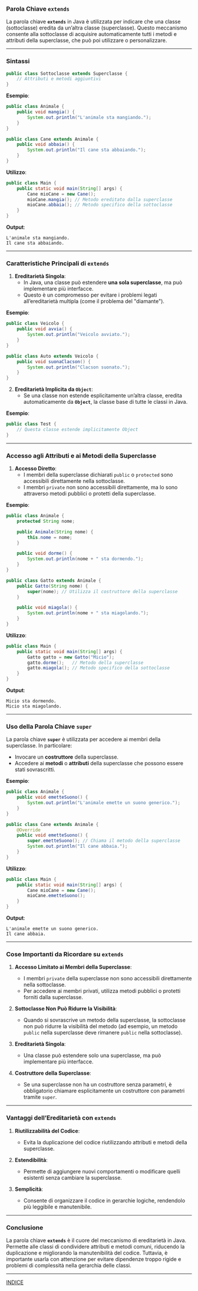### **Parola Chiave `extends`**

La parola chiave **`extends`** in Java è utilizzata per indicare che una classe (sottoclasse) eredita da un’altra classe (superclasse). Questo meccanismo consente alla sottoclasse di acquisire automaticamente tutti i metodi e attributi della superclasse, che può poi utilizzare o personalizzare.

---

### **Sintassi**
```java
public class Sottoclasse extends Superclasse {
    // Attributi e metodi aggiuntivi
}
```

**Esempio**:
```java
public class Animale {
    public void mangia() {
        System.out.println("L'animale sta mangiando.");
    }
}

public class Cane extends Animale {
    public void abbaia() {
        System.out.println("Il cane sta abbaiando.");
    }
}
```

**Utilizzo**:
```java
public class Main {
    public static void main(String[] args) {
        Cane mioCane = new Cane();
        mioCane.mangia(); // Metodo ereditato dalla superclasse
        mioCane.abbaia(); // Metodo specifico della sottoclasse
    }
}
```

**Output**:
```
L'animale sta mangiando.
Il cane sta abbaiando.
```

---

### **Caratteristiche Principali di `extends`**

1. **Ereditarietà Singola**:  
   - In Java, una classe può estendere **una sola superclasse**, ma può implementare più interfacce.
   - Questo è un compromesso per evitare i problemi legati all’ereditarietà multipla (come il problema del "diamante").

**Esempio**:
```java
public class Veicolo {
    public void avvia() {
        System.out.println("Veicolo avviato.");
    }
}

public class Auto extends Veicolo {
    public void suonaClacson() {
        System.out.println("Clacson suonato.");
    }
}
```

2. **Ereditarietà Implicita da `Object`**:  
   - Se una classe non estende esplicitamente un’altra classe, eredita automaticamente da **`Object`**, la classe base di tutte le classi in Java.

**Esempio**:
```java
public class Test {
    // Questa classe estende implicitamente Object
}
```

---

### **Accesso agli Attributi e ai Metodi della Superclasse**

1. **Accesso Diretto**:
   - I membri della superclasse dichiarati `public` o `protected` sono accessibili direttamente nella sottoclasse.
   - I membri `private` non sono accessibili direttamente, ma lo sono attraverso metodi pubblici o protetti della superclasse.

**Esempio**:
```java
public class Animale {
    protected String nome;

    public Animale(String nome) {
        this.nome = nome;
    }

    public void dorme() {
        System.out.println(nome + " sta dormendo.");
    }
}

public class Gatto extends Animale {
    public Gatto(String nome) {
        super(nome); // Utilizza il costruttore della superclasse
    }

    public void miagola() {
        System.out.println(nome + " sta miagolando.");
    }
}
```

**Utilizzo**:
```java
public class Main {
    public static void main(String[] args) {
        Gatto gatto = new Gatto("Micio");
        gatto.dorme();   // Metodo della superclasse
        gatto.miagola(); // Metodo specifico della sottoclasse
    }
}
```

**Output**:
```
Micio sta dormendo.
Micio sta miagolando.
```

---

### **Uso della Parola Chiave `super`**

La parola chiave **`super`** è utilizzata per accedere ai membri della superclasse. In particolare:
- Invocare un **costruttore** della superclasse.
- Accedere ai **metodi** o **attributi** della superclasse che possono essere stati sovrascritti.

**Esempio**:
```java
public class Animale {
    public void emetteSuono() {
        System.out.println("L'animale emette un suono generico.");
    }
}

public class Cane extends Animale {
    @Override
    public void emetteSuono() {
        super.emetteSuono(); // Chiama il metodo della superclasse
        System.out.println("Il cane abbaia.");
    }
}
```

**Utilizzo**:
```java
public class Main {
    public static void main(String[] args) {
        Cane mioCane = new Cane();
        mioCane.emetteSuono();
    }
}
```

**Output**:
```
L'animale emette un suono generico.
Il cane abbaia.
```

---

### **Cose Importanti da Ricordare su `extends`**

1. **Accesso Limitato ai Membri della Superclasse**:
   - I membri `private` della superclasse non sono accessibili direttamente nella sottoclasse.
   - Per accedere ai membri privati, utilizza metodi pubblici o protetti forniti dalla superclasse.

2. **Sottoclasse Non Può Ridurre la Visibilità**:
   - Quando si sovrascrive un metodo della superclasse, la sottoclasse non può ridurre la visibilità del metodo (ad esempio, un metodo `public` nella superclasse deve rimanere `public` nella sottoclasse).

3. **Ereditarietà Singola**:
   - Una classe può estendere solo una superclasse, ma può implementare più interfacce.

4. **Costruttore della Superclasse**:
   - Se una superclasse non ha un costruttore senza parametri, è obbligatorio chiamare esplicitamente un costruttore con parametri tramite `super`.

---

### **Vantaggi dell’Ereditarietà con `extends`**

1. **Riutilizzabilità del Codice**:
   - Evita la duplicazione del codice riutilizzando attributi e metodi della superclasse.

2. **Estendibilità**:
   - Permette di aggiungere nuovi comportamenti o modificare quelli esistenti senza cambiare la superclasse.

3. **Semplicità**:
   - Consente di organizzare il codice in gerarchie logiche, rendendolo più leggibile e manutenibile.

---

### **Conclusione**

La parola chiave **`extends`** è il cuore del meccanismo di ereditarietà in Java. Permette alle classi di condividere attributi e metodi comuni, riducendo la duplicazione e migliorando la manutenibilità del codice. Tuttavia, è importante usarla con attenzione per evitare dipendenze troppo rigide e problemi di complessità nella gerarchia delle classi.

---
[INDICE](README.md)